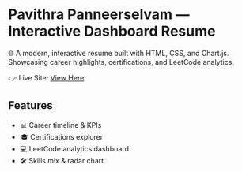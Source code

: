 # Pavithra Panneerselvam — Interactive Dashboard Resume

🌐 A modern, interactive resume built with HTML, CSS, and Chart.js.  
Showcasing career highlights, certifications, and LeetCode analytics.

👉 Live Site: [View Here](https://PavithraPanneerselvam.github.io/)

## Features
- 📊 Career timeline & KPIs
- 🎓 Certifications explorer
- 💻 LeetCode analytics dashboard
- 🛠 Skills mix & radar chart
